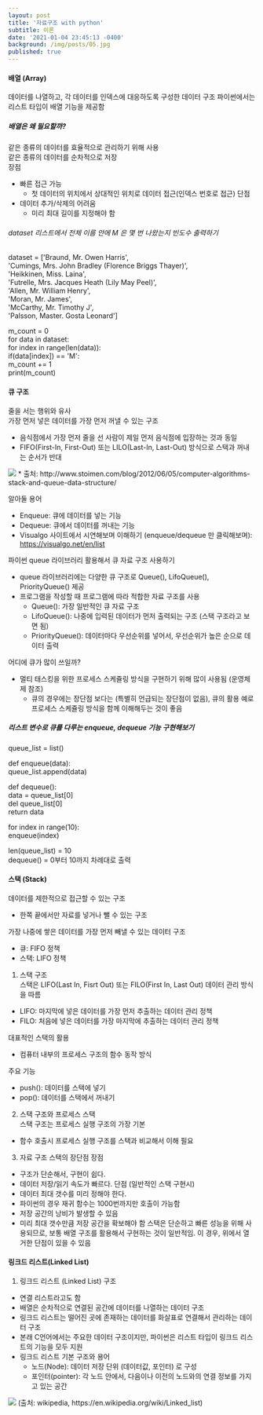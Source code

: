 ```yaml
---
layout: post
title: '자료구조 with python'
subtitle: 이론
date: '2021-01-04 23:45:13 -0400'
background: /img/posts/05.jpg
published: true
---
```

#### 배열 (Array)
데이터를 나열하고, 각 데이터를 인덱스에 대응하도록 구성한 데이터 구조
파이썬에서는 리스트 타입이 배열 기능을 제공함   

##### 배열은 왜 필요할까?
같은 종류의 데이터를 효율적으로 관리하기 위해 사용   
같은 종류의 데이터를 순차적으로 저장   
장점   
- 빠른 접근 가능
  - 첫 데이터의 위치에서 상대적인 위치로 데이터 접근(인덱스 번호로 접근)
단점   
- 데이터 추가/삭제의 어려움
  - 미리 최대 길이를 지정해야 함   

###### dataset 리스트에서 전체 이름 안에 M 은 몇 번 나왔는지 빈도수 출력하기   
dataset = ['Braund, Mr. Owen Harris',   
'Cumings, Mrs. John Bradley (Florence Briggs Thayer)',   
'Heikkinen, Miss. Laina',   
'Futrelle, Mrs. Jacques Heath (Lily May Peel)',    
'Allen, Mr. William Henry',   
'Moran, Mr. James',   
'McCarthy, Mr. Timothy J',   
'Palsson, Master. Gosta Leonard']   

m_count = 0   
for data in dataset:   
 for index in range(len(data)):   
    if(data[index]) == 'M':   
        m_count += 1   
print(m_count)   

#### 큐 구조
줄을 서는 행위와 유사   
가장 먼저 넣은 데이터를 가장 먼저 꺼낼 수 있는 구조   
- 음식점에서 가장 먼저 줄을 선 사람이 제일 먼저 음식점에 입장하는 것과 동일
- FIFO(First-In, First-Out) 또는 LILO(Last-In, Last-Out) 방식으로 스택과 꺼내는 순서가 반대   

<img src="https://user-images.githubusercontent.com/61040284/103502155-afb58500-4e93-11eb-9fbd-710d2713605a.png">
* 출처: http://www.stoimen.com/blog/2012/06/05/computer-algorithms-stack-and-queue-data-structure/   

알아둘 용어
- Enqueue: 큐에 데이터를 넣는 기능
- Dequeue: 큐에서 데이터를 꺼내는 기능
- Visualgo 사이트에서 시연해보며 이해하기 (enqueue/dequeue 만 클릭해보며): https://visualgo.net/en/list   

파이썬 queue 라이브러리 활용해서 큐 자료 구조 사용하기
- queue 라이브러리에는 다양한 큐 구조로 Queue(), LifoQueue(), PriorityQueue() 제공
- 프로그램을 작성할 때 프로그램에 따라 적합한 자료 구조를 사용
  - Queue(): 가장 일반적인 큐 자료 구조
  - LifoQueue(): 나중에 입력된 데이터가 먼저 출력되는 구조 (스택 구조라고 보면 됨)
  - PriorityQueue(): 데이터마다 우선순위를 넣어서, 우선순위가 높은 순으로 데이터 출력

어디에 큐가 많이 쓰일까?   
- 멀티 태스킹을 위한 프로세스 스케쥴링 방식을 구현하기 위해 많이 사용됨 (운영체제 참조)
  - 큐의 경우에는 장단점 보다는 (특별히 언급되는 장단점이 없음), 큐의 활용 예로 프로세스 스케쥴링 방식을 함께 이해해두는 것이 좋음   

##### 리스트 변수로 큐를 다루는 enqueue, dequeue 기능 구현해보기   
queue_list = list()   

def enqueue(data):  
    queue_list.append(data)   

def dequeue():   
    data = queue_list[0]   
    del queue_list[0]   
    return data   

  for index in range(10):   
      enqueue(index)   

len(queue_list) = 10   
dequeue() = 0부터 10까지 차례대로 출력   

#### 스택 (Stack)   
데이터를 제한적으로 접근할 수 있는 구조   
  - 한쪽 끝에서만 자료를 넣거나 뺄 수 있는 구조

가장 나중에 쌓은 데이터를 가장 먼저 빼낼 수 있는 데이터 구조   
  - 큐: FIFO 정책
  - 스택: LIFO 정책   

1. 스택 구조   
스택은 LIFO(Last In, Fisrt Out) 또는 FILO(First In, Last Out) 데이터 관리 방식을 따름
- LIFO: 마지막에 넣은 데이터를 가장 먼저 추출하는 데이터 관리 정책
- FILO: 처음에 넣은 데이터를 가장 마지막에 추출하는 데이터 관리 정책    

대표적인 스택의 활용    
- 컴퓨터 내부의 프로세스 구조의 함수 동작 방식   

주요 기능   
- push(): 데이터를 스택에 넣기
- pop(): 데이터를 스택에서 꺼내기

2. 스택 구조와 프로세스 스택   
스택 구조는 프로세스 실행 구조의 가장 기본    
- 함수 호출시 프로세스 실행 구조를 스택과 비교해서 이해 필요

3. 자료 구조 스택의 장단점
장점   
- 구조가 단순해서, 구현이 쉽다.
- 데이터 저장/읽기 속도가 빠르다.
단점 (일반적인 스택 구현시)   
- 데이터 최대 갯수를 미리 정해야 한다.
- 파이썬의 경우 재귀 함수는 1000번까지만 호출이 가능함
- 저장 공간의 낭비가 발생할 수 있음
- 미리 최대 갯수만큼 저장 공간을 확보해야 함
    스택은 단순하고 빠른 성능을 위해 사용되므로, 보통 배열 구조를 활용해서 구현하는 것이 일반적임. 이 경우, 위에서 열거한 단점이 있을 수 있음

#### 링크드 리스트(Linked List)   
1. 링크드 리스트 (Linked List) 구조    
- 연결 리스트라고도 함
- 배열은 순차적으로 연결된 공간에 데이터를 나열하는 데이터 구조
- 링크드 리스트는 떨어진 곳에 존재하는 데이터를 화살표로 연결해서 관리하는 데이터 구조
- 본래 C언어에서는 주요한 데이터 구조이지만, 파이썬은 리스트 타입이 링크드 리스트의 기능을 모두 지원
- 링크드 리스트 기본 구조와 용어
  - 노드(Node): 데이터 저장 단위 (데이터값, 포인터) 로 구성
  - 포인터(pointer): 각 노드 안에서, 다음이나 이전의 노드와의 연결 정보를 가지고 있는 공간

<img src="https://user-images.githubusercontent.com/61040284/103509775-3f186380-4ea7-11eb-949f-ff6ce482678e.png">
(출처: wikipedia, https://en.wikipedia.org/wiki/Linked_list)   
